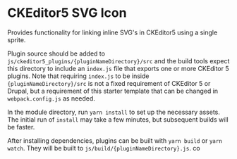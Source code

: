 # CKEditor5 SVG Icon

Provides functionality for linking inline SVG's in CKEditor5 using a single sprite.

Plugin source should be added to
`js/ckeditor5_plugins/{pluginNameDirectory}/src` and the build tools expect this
directory to include an `index.js` file that exports one or more CKEditor 5
plugins. Note that requiring `index.js` to be inside
`{pluginNameDirectory}/src` is not a fixed requirement of CKEditor 5 or Drupal,
but a requirement of this starter template that can be changed in
`webpack.config.js` as needed.

In the module directory, run `yarn install` to set up the necessary assets. The
initial run of `install` may take a few minutes, but subsequent builds will be
faster.

After installing dependencies, plugins can be built with `yarn build` or `yarn
watch`. They will be built to `js/build/{pluginNameDirectory}.js`.  co
